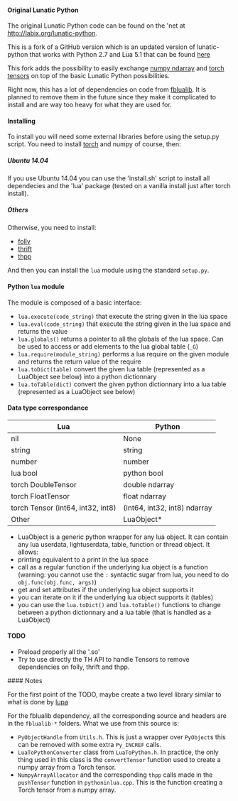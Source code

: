 #### Original Lunatic Python

The original Lunatic Python code can be found on the 'net at http://labix.org/lunatic-python.

This is a fork of a GitHub version which is an updated version of lunatic-python that works with Python 2.7 and Lua 5.1 that can be found [here](https://github.com/bastibe/lunatic-python)

This fork adds the possibility to easily exchange [numpy ndarray](http://docs.scipy.org/doc/numpy/reference/generated/numpy.ndarray.html) and [torch tensors](https://github.com/torch/torch7/blob/master/doc/tensor.md) on top of the basic Lunatic Python possibilities.

Right now, this has a lot of dependencies on code from [fblualib](https://github.com/facebook/fblualib). It is planned to remove them in the future since they make it complicated to install and are way too heavy for what they are used for.

#### Installing
To install you will need some external libraries before using the setup.py script.
You need to install [torch](http://torch.ch/docs/getting-started.html#_) and numpy of course, then:

##### Ubuntu 14.04
If you use Ubuntu 14.04 you can use the 'install.sh' script to install all dependecies and the 'lua' package (tested on a vanilla install just after torch install).

##### Others
Otherwise, you need to install:
* [folly](https://github.com/facebook/folly)
* [thrift](https://github.com/facebook/fbthrift)
* [thpp](https://github.com/facebook/thpp)

And then you can install the `lua` module using the standard `setup.py`.

#### Python `lua` module
The module is composed of a basic interface:
* `lua.execute(code_string)` that execute the string given in the lua space
* `lua.eval(code_string)` that execute the string given in the lua space and returns the value
* `lua.globals()` returns a pointer to all the globals of the lua space. Can be used to access or add elements to the lua global table (`_G`)
* `lua.require(module_string)` performs a lua require on the given module and returns the return value of the require
* `lua.toDict(table)` convert the given lua table (represented as a LuaObject see below) into a python dictionnary
* `lua.toTable(dict)` convert the given python dictionnary into a lua table (represented as a LuaObject see below)

#### Data type correspondance

| Lua | Python |
| --- | ------ |
| nil | None |
| string | string |
| number | number |
| lua bool | python bool |
| torch DoubleTensor | double ndarray |
| torch FloatTensor | float ndarray |
| torch Tensor (int64, int32, int8) | (int64, int32, int8) ndarray |
| Other | LuaObject* |

* LuaObject is a generic python wrapper for any lua object. It can contain any lua userdata, lightuserdata, table, function or thread object. It allows:
* printing equivalent to a print in the lua space
* call as a regular function if the underlying lua object is a function (warning: you cannot use the `:` syntactic sugar from lua, you need to do `obj.func(obj.func, args)`)
* get and set attributes if the underlying lua object supports it
* you can iterate on it if the underlying lua object supports it (tables)
* you can use the `lua.toDict()` and `lua.toTable()` functions to change between a python dictionnary and a lua table (that is handled as a LuaObject)


#### TODO

* Preload properly all the '.so'
* Try to use directly the TH API to handle Tensors to remove dependencies on folly, thrift and thpp.

#### Notes

For the first point of the TODO, maybe create a two level library similar to what is done by [lupa](https://github.com/scoder/lupa/blob/master/lupa/__init__.py)

For the fblualib dependency, all the corresponding source and headers are in the `fblualib-*` folders. What we use from this source is:
* `PyObjectHandle` from `Utils.h`. This is just a wrapper over `PyObject`s this can be removed with some extra `Py_INCREF` calls.
* `LuaToPythonConverter` class from `LuaToPython.h`. In practice, the only thing used in this class is the `convertTensor` function used to create a numpy array from a Torch tensor.
* `NumpyArrayAllocator` and the corresponding `thpp` calls made in the `pushTensor` function in `pythoninlua.cpp`. This is the function creating a Torch tensor from a numpy array.